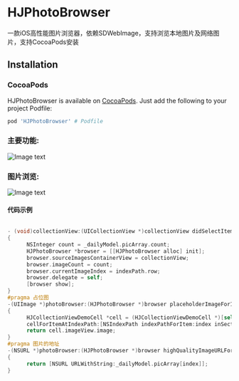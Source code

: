 # HJPhotoBrowser
一款iOS高性能图片浏览器，依赖SDWebImage，支持浏览本地图片及网络图片，支持CocoaPods安装
## Installation

### CocoaPods

HJPhotoBrowser is available on [CocoaPods](https://cocoapods.org/). Just add the following to your project Podfile:

```ruby
pod 'HJPhotoBrowser' # Podfile
```
### 主要功能:

![Image text](https://raw.githubusercontent.com/coder-zwz/HJPhotoBrowser/master/HJBroswerDemo/screenshots/Simulator1.png)

### 图片浏览:

![Image text](https://raw.githubusercontent.com/coder-zwz/HJPhotoBrowser/master/HJBroswerDemo/screenshots/Simulator2.png)

#### 代码示例
```Objective-C

- (void)collectionView:(UICollectionView *)collectionView didSelectItemAtIndexPath:(NSIndexPath *)indexPath
{
      NSInteger count = _dailyModel.picArray.count;
      HJPhotoBrowser *browser = [[HJPhotoBrowser alloc] init];
      browser.sourceImagesContainerView = collectionView;
      browser.imageCount = count;
      browser.currentImageIndex = indexPath.row;
      browser.delegate = self;
      [browser show];
}
#pragma 占位图
-(UIImage *)photoBrowser:(HJPhotoBrowser *)browser placeholderImageForIndex:(NSInteger)index
{
      HJCollectionViewDemoCell *cell = (HJCollectionViewDemoCell *)[self collectionView:self.collectionView                                                                                                                                                                                                                                                                                                                                                                                                                                                                    
      cellForItemAtIndexPath:[NSIndexPath indexPathForItem:index inSection:0]];
      return cell.imageView.image;
}
#pragma 图片的地址
-(NSURL *)photoBrowser:(HJPhotoBrowser *)browser highQualityImageURLForIndex:(NSInteger)index
{
      return [NSURL URLWithString:_dailyModel.picArray[index]];
}
  
```

